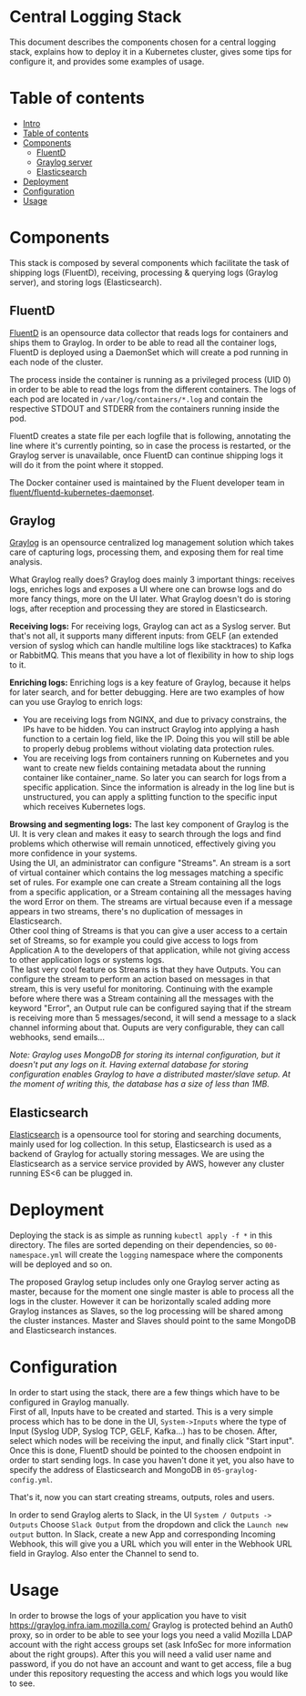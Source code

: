 Central Logging Stack
=========

This document describes the components chosen for a central logging stack,
explains how to deploy it in a Kubernetes cluster, gives some tips for configure it, 
and provides some examples of usage.


Table of contents
=================

<!--ts-->
   * [Intro](#central-logging-stack)
   * [Table of contents](#table-of-contents)
   * [Components](#components)
     * [FluentD](#fluentd)
     * [Graylog server](#graylog-server)
     * [Elasticsearch](#elasticsearch)
   * [Deployment](#deployment)
   * [Configuration](#configuration)
   * [Usage](#usage)
<!--te-->


Components
============

This stack is composed by several components which facilitate the task of shipping logs (FluentD), receiving,
processing & querying logs (Graylog server), and storing logs (Elasticsearch).

FluentD
-------
[FluentD](https://www.fluentd.org/) is an opensource data collector that reads logs for containers and ships them to Graylog. 
In order to be able to read all the container logs, FluentD is deployed using a DaemonSet which will create
a pod running in each node of the cluster. 

The process inside the container is running as a privileged process 
(UID 0) in order to be able to read the logs from the different containers. The logs of each pod are located 
in `/var/log/containers/*.log` and contain the respective STDOUT and STDERR from the containers running inside the 
pod.

FluentD creates a state file per each logfile that is following, annotating the line where it's currently pointing,
so in case the process is restarted, or the Graylog server is unavailable, once FluentD can continue shipping logs
it will do it from the point where it stopped.

The Docker container used is maintained by the Fluent developer team in 
[fluent/fluentd-kubernetes-daemonset](https://github.com/fluent/fluentd-kubernetes-daemonset).


Graylog
--------------

[Graylog](https://www.graylog.org/) is an opensource centralized log management solution which takes care of capturing logs,
processing them, and exposing them for real time analysis.

What Graylog really does? Graylog does mainly 3 important things: receives logs, enriches logs and exposes a UI where
one can browse logs and do more fancy things, more on the UI later. 
What Graylog doesn't do is storing logs, after reception and processing they are stored in Elasticsearch.

**Receiving logs:** For receiving logs, Graylog can act as a Syslog server. But that's not all, it supports many different inputs: from GELF 
(an extended version of syslog which can handle multiline logs like stacktraces) to Kafka or RabbitMQ. This means that
you have a lot of flexibility in how to ship logs to it.

**Enriching logs:** Enriching logs is a key feature of Graylog, because it helps for later search, and for better debugging. Here are two 
examples of how can you use Graylog to enrich logs: 
 - You are receiving logs from NGINX, and due to privacy constrains, the IPs have to be hidden. You can instruct Graylog
   into applying a hash function to a certain log field, like the IP. Doing this you will still be able to properly debug
   problems without violating data protection rules.
 - You are receiving logs from containers running on Kubernetes and you want to create new fields containing metadata about 
   the running container like container_name. So later you can search for logs from a specific application. Since the information is already in 
   the log line but is unstructured, you can apply a splitting function to the specific input which receives Kubernetes logs.

**Browsing and segmenting logs:** The last key component of Graylog is the UI. It is very clean and makes it easy to search through the logs and find problems which
otherwise will remain unnoticed, effectively giving you more confidence in your systems.  
Using the UI, an administrator can configure "Streams". An stream is a sort of virtual container which contains the log messages
matching a specific set of rules. For example one can create a Stream containing all the logs from a specific application, or 
a Stream containing all the messages having the word Error on them. The streams are virtual because even if a message appears in two streams, 
there's no duplication of messages in Elasticsearch.  
Other cool thing of Streams is that you can give a user access to a certain set of Streams, so for example you could give
access to logs from Application A to the developers of that application, while not giving access to other application logs 
or systems logs.  
The last very cool feature os Streams is that they have Outputs. You can configure the stream to perform an action based on 
messages in that stream, this is very useful for monitoring.
Continuing with the example before where there was a Stream containing all the messages with the keyword "Error", an Output
rule can be configured saying that if the stream is receiving more than 5 messages/second, it will send a message to a slack 
channel informing about that. Ouputs are very configurable, they can call webhooks, send emails...

*Note: Graylog uses MongoDB for storing its internal configuration, but it doesn't put any logs on it. Having external
database for storing configuration enables Graylog to have a distributed master/slave setup. At the moment of writing this,
the database has a size of less than 1MB.*


Elasticsearch
-------------

[Elasticsearch](https://www.elastic.co/) is a opensource tool for storing and searching documents, mainly used for log 
collection.
In this setup, Elasticsearch is used as a backend of Graylog for actually storing messages. We are using the Elasticsearch as
a service service provided by AWS, however any cluster running ES<6 can be plugged in.



Deployment
============

Deploying the stack is as simple as running `kubectl apply -f *` in this directory. The files are sorted depending on their dependencies,
so `00-namespace.yml` will create the `logging` namespace where the components will be deployed and so on.
 
The proposed Graylog setup includes only one Graylog server acting as master, because for the moment one single master is
able to process all the logs in the cluster. However it can be horizontally scaled adding more Graylog instances as Slaves,
so the log processing will be shared among the cluster instances. Master and Slaves should point to the same MongoDB and Elasticsearch
instances. 


Configuration
============

In order to start using the stack, there are a few things which have to be configured in Graylog manually.  
First of all, Inputs have to be created and started. This is a very simple process which has to be done in the UI, 
`System->Inputs` where the type of Input (Syslog UDP, Syslog TCP, GELF,
Kafka...) has to be chosen. After, select which nodes will be receiving the input, and finally click "Start input". Once this is done, FluentD should be pointed to the choosen endpoint in order to start sending logs.
In case you haven't done it yet, you also have to specify the address of Elasticsearch and MongoDB in `05-graylog-config.yml`.

That's it, now you can start creating streams, outputs, roles and users.

In order to send Graylog alerts to Slack, in the UI `System / Outputs -> Outputs`  Choose `Slack Output` from the dropdown and click the `Launch new output` button.  In Slack, create a new App and corresponding Incoming Webhook, this will give you a URL which you will enter in the Webhook URL field in Graylog. Also enter the Channel to send to.


Usage
============

In order to browse the logs of your application you have to visit https://graylog.infra.iam.mozilla.com/ Graylog is protected behind an Auth0 proxy, so in order to be able to see your logs you need a valid Mozilla LDAP account with the right access groups set (ask InfoSec for more information about the right groups). After this you will need a valid user name and password, if you do not have an account and want to get access, file a bug under this repository requesting the access and which logs you would like to see.
 


